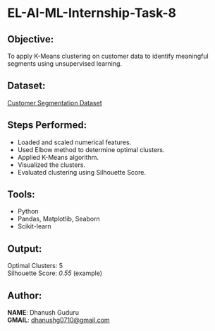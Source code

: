 # EL-AI-ML-Internship-Task-8

## Objective:
To apply K-Means clustering on customer data to identify meaningful segments using unsupervised learning.

## Dataset:
[Customer Segmentation Dataset](https://www.kaggle.com/datasets/vjchoudhary7/customer-segmentation-tutorial-in-python)

## Steps Performed:
- Loaded and scaled numerical features.
- Used Elbow method to determine optimal clusters.
- Applied K-Means algorithm.
- Visualized the clusters.
- Evaluated clustering using Silhouette Score.

## Tools:
- Python
- Pandas, Matplotlib, Seaborn
- Scikit-learn

## Output:
Optimal Clusters: 5  
Silhouette Score: *0.55* (example)

## Author:
**NAME**: Dhanush Guduru  
**GMAIL**: dhanushg0710@gmail.com   

